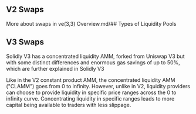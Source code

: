 ## V2 Swaps

More about swaps in ve(3,3) Overview.md/## Types of Liquidity Pools

## V3 Swaps

Solidly V3 has a concentrated liquidity AMM, forked from Uniswap V3 but with some distinct differences and enormous gas savings of up to 50%, which are further explained in Solidly V3

Like in the V2 constant product AMM, the concentrated liquidity AMM ("CLAMM") goes from 0 to infinity. However, unlike in V2, liquidity providers can choose to provide liquidity in specific price ranges across the 0 to infinity curve. Concentrating liquidity in specific ranges leads to more capital being available to traders with less slippage.

